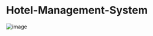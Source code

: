 # Hotel-Management-System
![image](https://user-images.githubusercontent.com/78254615/147803034-61637778-494d-4e50-add9-fedc67882215.png)

